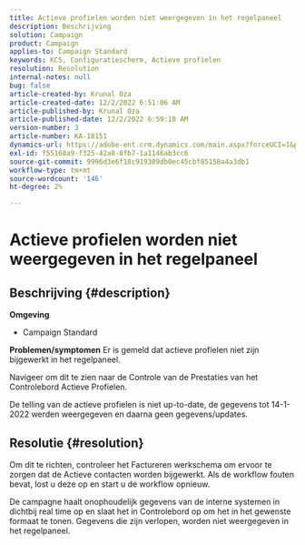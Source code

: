 ```yaml
---
title: Actieve profielen worden niet weergegeven in het regelpaneel
description: Beschrijving
solution: Campaign
product: Campaign
applies-to: Campaign Standard
keywords: KCS, Configuratiescherm, Actieve profielen
resolution: Resolution
internal-notes: null
bug: false
article-created-by: Krunal Oza
article-created-date: 12/2/2022 6:51:06 AM
article-published-by: Krunal Oza
article-published-date: 12/2/2022 6:59:10 AM
version-number: 3
article-number: KA-18151
dynamics-url: https://adobe-ent.crm.dynamics.com/main.aspx?forceUCI=1&pagetype=entityrecord&etn=knowledgearticle&id=fe498aaf-0d72-ed11-9561-6045bd006c82
exl-id: f55168a9-f325-42a8-8fb7-1a1146ab3cc6
source-git-commit: 9996d3e6f18c919309db0ec45cbf85158a4a3db1
workflow-type: tm+mt
source-wordcount: '146'
ht-degree: 2%

---
```


# Actieve profielen worden niet weergegeven in het regelpaneel

## Beschrijving {#description}

<b>Omgeving</b>
- Campaign Standard



<b>Problemen/symptomen</b>
Er is gemeld dat actieve profielen niet zijn bijgewerkt in het regelpaneel.

Navigeer om dit te zien naar de Controle van de Prestaties van het Controlebord Actieve Profielen.

De telling van de actieve profielen is niet up-to-date, de gegevens tot 14-1-2022 werden weergegeven en daarna geen gegevens/updates.


## Resolutie {#resolution}


Om dit te richten, controleer het Factureren werkschema om ervoor te zorgen dat de Actieve contacten worden bijgewerkt. Als de workflow fouten bevat, lost u deze op en start u de workflow opnieuw.

De campagne haalt onophoudelijk gegevens van de interne systemen in dichtbij real time op en slaat het in Controlebord op om het in het gewenste formaat te tonen. Gegevens die zijn verlopen, worden niet weergegeven in het regelpaneel.
